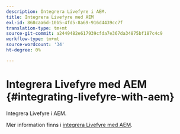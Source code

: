 ```yaml
---
description: Integrera Livefyre i AEM.
title: Integrera Livefyre med AEM
exl-id: 868caa6d-10b5-4fd5-8a69-916d4439cc7f
translation-type: tm+mt
source-git-commit: a2449482e617939cfda7e367da34875bf187c4c9
workflow-type: tm+mt
source-wordcount: '34'
ht-degree: 0%

---
```


# Integrera Livefyre med AEM {#integrating-livefyre-with-aem}

Integrera Livefyre i AEM.

Mer information finns i [integrera Livefyre med AEM](https://helpx.adobe.com/experience-manager/6-3/sites/administering/using/livefyre.html).
